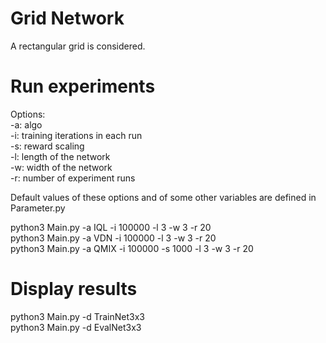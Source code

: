 # Grid Network

A rectangular grid is considered.

# Run experiments

Options:\
-a: algo\
-i: training iterations in each run\
-s: reward scaling\
-l: length of the network\
-w: width of the network\
-r: number of experiment runs

Default values of these options and of some other variables are defined in Parameter.py

python3 Main.py -a IQL -i 100000 -l 3 -w 3 -r 20\
python3 Main.py -a VDN -i 100000 -l 3 -w 3 -r 20\
python3 Main.py -a QMIX -i 100000 -s 1000 -l 3 -w 3 -r 20

# Display results

python3 Main.py -d TrainNet3x3\
python3 Main.py -d EvalNet3x3
